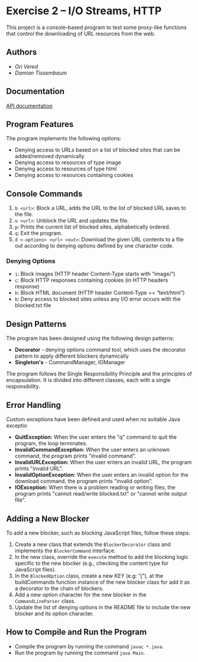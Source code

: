 # Exercise 2 – I/O Streams, HTTP

This project is a console-based program to test some proxy-like functions that control the downloading of URL resources from the web.

## Authors

- *Ori Vered*
- *Damian Tissembaum*

## Documentation
<a href="doc/index.html">API documentation</a>

## Program Features

The program implements the following options:
- Denying access to URLs based on a list of blocked sites that can be added/removed dynamically
- Denying access to resources of type image
- Denying access to resources of type html
- Denying access to resources containing cookies

## Console Commands

1. `b <url>`: Block a URL, adds the URL to the list of blocked URL saves to the file.
2. `u <url>`: Unblock the URL and updates the file.
3. `p`: Prints the current list of blocked sites, alphabetically ordered.
4. `q`: Exit the program.
5. `d <-options> <url> <out>`: Download the given URL contents to a file out according to denying options defined by one character code.

### Denying Options
- `i`: Block images (HTTP header Content-Type starts with “image/”)
- `c`: Block HTTP responses containing cookies (in HTTP headers response)
- `h`: Block HTML document (HTTP header Content-Type == “text/html”)
- `b`: Deny access to blocked sites unless any I/O error occurs with the blocked.txt file

## Design Patterns

The program has been designed using the following design patterns:
- **Decorator** - denying options command tool, which uses the decorator pattern to apply different blockers dynamically
- **Singleton's** -  CommandManager, IOManager

The program follows the Single Responsibility Principle and the principles of encapsulation. It is divided into different classes, each with a single responsibility.

## Error Handling

Custom exceptions have been defined and used when no suitable Java exceptio
- **QuitException:** When the user enters the "q" command to quit the program, the loop terminates.
- **InvalidCommandException:** When the user enters an unknown command, the program prints "invalid command".
- **InvalidURLException:** When the user enters an invalid URL, the program prints "invalid URL".
- **InvalidOptionException:** When the user enters an invalid option for the download command, the program prints "invalid option".
- **IOException:** When there is a problem reading or writing files, the program prints "cannot read/write blocked.txt" or "cannot write output file".

## Adding a New Blocker

To add a new blocker, such as blocking JavaScript files, follow these steps:

1. Create a new class that extends the `BlockerDecorator` class and implements the `BlockerCommand` interface.
2. In the new class, override the `execute` method to add the blocking logic specific to the new blocker (e.g., checking the content type for JavaScript files).
3. In the `BlockedOption` class, create a new KEY (e.g: "j"), at the buildCommands function instance of the new blocker class for add it as a decorator to the chain of blockers.
4. Add a new option character for the new blocker in the `CommandLineParser` class.
5. Update the list of denying options in the README file to include the new blocker and its option character.

## How to Compile and Run the Program
- Compile the program by running the command `javac *.java`.
- Run the program by running the command `java Main`.